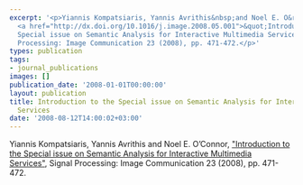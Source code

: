 ```yaml
---
excerpt: '<p>Yiannis Kompatsiaris, Yannis Avrithis&nbsp;and Noel E. O&rsquo;Connor,
  <a href="http://dx.doi.org/10.1016/j.image.2008.05.001">&quot;Introduction to the
  Special issue on Semantic Analysis for Interactive Multimedia Services&quot;</a>,&nbsp;Signal
  Processing: Image Communication 23 (2008), pp. 471-472.</p>'
types: publication
tags:
- journal_publications
images: []
publication_date: '2008-01-01T00:00:00'
layout: publication
title: Introduction to the Special issue on Semantic Analysis for Interactive Multimedia
  Services
date: '2008-08-12T14:00:02+03:00'
---
```

<p>Yiannis Kompatsiaris, Yannis Avrithis&nbsp;and Noel E. O&rsquo;Connor, <a href="http://dx.doi.org/10.1016/j.image.2008.05.001">&quot;Introduction to the Special issue on Semantic Analysis for Interactive Multimedia Services&quot;</a>,&nbsp;Signal Processing: Image Communication 23 (2008), pp. 471-472.</p>
